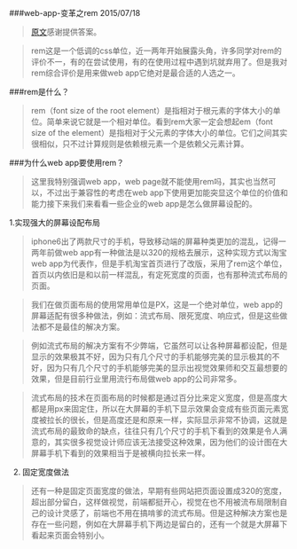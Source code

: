 ###web-app-变革之rem 2015/07/18

>[原文](http://520ued.com/article/549125815f85b6b44ca20b2b)感谢提供答案。

>rem这是一个低调的css单位，近一两年开始展露头角，许多同学对rem的评价不一，有的在尝试使用，有的在使用过程中遇到坑就弃用了。但是我对rem综合评价是用来做web app它绝对是最合适的人选之一。

###rem是什么？
>rem（font size of the root element）是指相对于根元素的字体大小的单位。简单来说它就是一个相对单位。看到rem大家一定会想起em（font size of the element）是指相对于父元素的字体大小的单位。它们之间其实很相似，只不过计算规则是依赖根元素一个是依赖父元素计算。

###为什么web app要使用rem？
>这里我特别强调web app，web page就不能使用rem吗，其实也当然可以，不过出于兼容性的考虑在web app下使用更加能突显这个单位的价值和能力接下来我们来看看一些企业的web app是怎么做屏幕设配的。

1.实现强大的屏幕设配布局

>iphone6出了两款尺寸的手机，导致移动端的屏幕种类更加的混乱，记得一两年前做web app有一种做法是以320的规格去展示，这种实现方式以淘宝web app为代表作，但是手机淘宝首页进行了改版，采用了rem这个单位，首页以内依旧是和以前一样混乱，有定死宽度的页面，也有那种流式布局的页面。

>我们在做页面布局的使用常用单位是PX，这是一个绝对单位，web app的屏幕适配有很多种做法，例如：流式布局、限死宽度、响应式，但是这些做法都不是最佳的解决方案。

>例如流式布局的解决方案有不少弊端，它虽然可以让各种屏幕都设配，但是显示的效果极其不好，因为只有几个尺寸的手机能够完美的显示极其的不好，因为只有几个尺寸的手机能够完美的显示出视觉效果师和交互最想要的效果，但是目前行业里用流行布局做web app的公司非常多。

>流式布局的技术在页面布局的时候都是通过百分比来定义宽度，但是高度大都是用px来固定住，所以在大屏幕的手机下显示效果会变成有些页面元素宽度被拉长的很长，但是高度还是和原来一样，实际显示非常不协调，这就是流式布局的最致命的缺点，往往只有几个尺寸的手机下看到的效果是令人满意的，其实很多视觉设计师应该无法接受这种效果，因为他们的设计图在大屏幕手机下看到的效果相当于是被横向拉长来一样。

2. 固定宽度做法

>还有一种是固定页面宽度的做法，早期有些网站把页面设置成320的宽度，超出部分留白，这样做视觉，前端都挺开心，视觉在也不用被流布局限制自己的设计灵感了，前端也不用在搞啃爹的流式布局。但是这种解决方案也是存在一些问题，例如在大屏幕手机下两边是留白的，还有一个就是大屏幕下看起来页面会特别小。